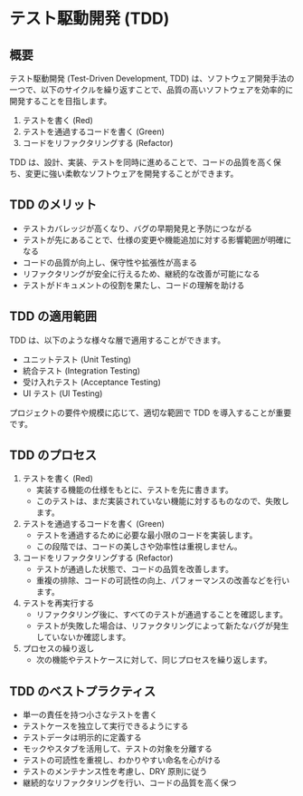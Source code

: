 # テスト駆動開発 (TDD)

## 概要

テスト駆動開発 (Test-Driven Development, TDD) は、ソフトウェア開発手法の一つで、以下のサイクルを繰り返すことで、品質の高いソフトウェアを効率的に開発することを目指します。

1. テストを書く (Red)
2. テストを通過するコードを書く (Green)
3. コードをリファクタリングする (Refactor)

TDD は、設計、実装、テストを同時に進めることで、コードの品質を高く保ち、変更に強い柔軟なソフトウェアを開発することができます。

## TDD のメリット

- テストカバレッジが高くなり、バグの早期発見と予防につながる
- テストが先にあることで、仕様の変更や機能追加に対する影響範囲が明確になる
- コードの品質が向上し、保守性や拡張性が高まる
- リファクタリングが安全に行えるため、継続的な改善が可能になる
- テストがドキュメントの役割を果たし、コードの理解を助ける

## TDD の適用範囲

TDD は、以下のような様々な層で適用することができます。

- ユニットテスト (Unit Testing)
- 統合テスト (Integration Testing)
- 受け入れテスト (Acceptance Testing)
- UI テスト (UI Testing)

プロジェクトの要件や規模に応じて、適切な範囲で TDD を導入することが重要です。

## TDD のプロセス

1. テストを書く (Red)
   - 実装する機能の仕様をもとに、テストを先に書きます。
   - このテストは、まだ実装されていない機能に対するものなので、失敗します。
2. テストを通過するコードを書く (Green)
   - テストを通過するために必要な最小限のコードを実装します。
   - この段階では、コードの美しさや効率性は重視しません。
3. コードをリファクタリングする (Refactor)
   - テストが通過した状態で、コードの品質を改善します。
   - 重複の排除、コードの可読性の向上、パフォーマンスの改善などを行います。
4. テストを再実行する
   - リファクタリング後に、すべてのテストが通過することを確認します。
   - テストが失敗した場合は、リファクタリングによって新たなバグが発生していないか確認します。
5. プロセスの繰り返し
   - 次の機能やテストケースに対して、同じプロセスを繰り返します。

## TDD のベストプラクティス

- 単一の責任を持つ小さなテストを書く
- テストケースを独立して実行できるようにする
- テストデータは明示的に定義する
- モックやスタブを活用して、テストの対象を分離する
- テストの可読性を重視し、わかりやすい命名を心がける
- テストのメンテナンス性を考慮し、DRY 原則に従う
- 継続的なリファクタリングを行い、コードの品質を高く保つ
